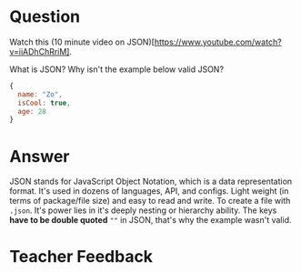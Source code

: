 # Question
Watch this (10 minute video on JSON)[https://www.youtube.com/watch?v=iiADhChRriM].

What is JSON? Why isn't the example below valid JSON?

```js
{
  name: "Zo",
  isCool: true,
  age: 28
}
```

# Answer
JSON stands for JavaScript Object Notation, which is a data representation format. It's used in dozens of languages, API, and configs. Light weight (in terms of package/file size) and easy to read and write. To create a file with `.json`. It's power lies in it's deeply nesting or hierarchy ability.
The keys **have to be double quoted** `""` in JSON, that's why the example wasn't valid. 


# Teacher Feedback